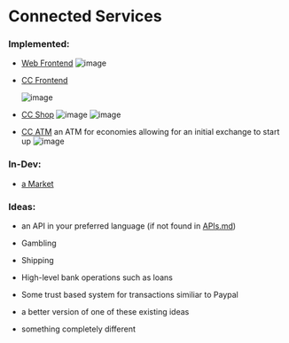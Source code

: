 # Connected Services

### Implemented:

- [Web Frontend](https://github.com/Expand-sys/ccashfrontend)
  ![image](https://user-images.githubusercontent.com/31377881/121337724-afe9fe80-c8d1-11eb-8851-23ec5e74cd26.png)
- [CC Frontend](https://github.com/Reactified/rpm/blob/main/packages/ccash-wallet)
  
  ![image](https://user-images.githubusercontent.com/31377881/121338034-fb041180-c8d1-11eb-8640-b18c141eb980.png)
- [CC Shop](https://github.com/Reactified/rpm/tree/main/packages/ccash-shop)
  ![image](https://user-images.githubusercontent.com/31377881/120050327-de163700-bfd1-11eb-9d5a-f75c003e867c.png)
  ![image](https://user-images.githubusercontent.com/31377881/120050367-09992180-bfd2-11eb-9a22-449d73c196cf.png)
- [CC ATM](https://github.com/Reactified/misc/tree/main/lua/ccash-bank) an ATM for economies allowing for an initial exchange to start up
  ![image](https://user-images.githubusercontent.com/31377881/121277361-4d6b1100-c885-11eb-87c8-cfebcf58da4f.png)

### In-Dev:

- [a Market](https://github.com/STBoyden/market-api-2.0)

### Ideas:

- an API in your preferred language (if not found in [APIs.md](APIs.md))
- Gambling
- Shipping
- High-level bank operations such as loans
- Some trust based system for transactions similiar to Paypal

- a better version of one of these existing ideas
- something completely different
